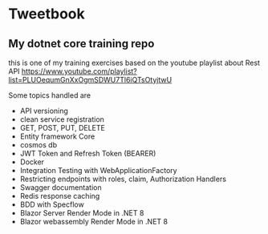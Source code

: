 # Tweetbook
##  My dotnet core training repo

this is one of my training exercises based on the youtube playlist about Rest API https://www.youtube.com/playlist?list=PLUOequmGnXxOgmSDWU7Tl6iQTsOtyjtwU



Some topics handled are
- API versioning
- clean service registration
- GET, POST, PUT, DELETE
- Entity framework Core
- cosmos db
- JWT Token and Refresh Token (BEARER)
- Docker
- Integration Testing with WebApplicationFactory
- Restricting endpoints with roles, claim, Authorization Handlers
- Swagger documentation
- Redis response caching
- BDD with Specflow
- Blazor Server Render Mode in .NET 8
- Blazor webassembly Render Mode in .NET 8
